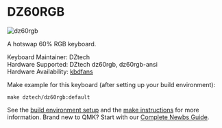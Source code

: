 # DZ60RGB

![dz60rgb](https://cdn.shopify.com/s/files/1/0043/9140/3591/products/TIM_20190130170231_grande.jpg?v=1548839053)

A hotswap 60% RGB keyboard.

Keyboard Maintainer: DZtech  
Hardware Supported: DZtech dz60rgb, dz60rgb-ansi  
Hardware Availability: [kbdfans](https://kbdfans.myshopify.com/)

Make example for this keyboard (after setting up your build environment):

    make dztech/dz60rgb:default

See the [build environment setup](https://docs.qmk.fm/#/getting_started_build_tools) and the [make instructions](https://docs.qmk.fm/#/getting_started_make_guide) for more information. Brand new to QMK? Start with our [Complete Newbs Guide](https://docs.qmk.fm/#/newbs).
